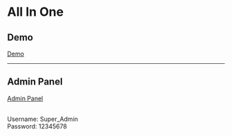 <h1>All In One</h1>
<h2>Demo</h2>
<a href="https://youssef-sayed-allinone.infinityfreeapp.com/">Demo</a>
<hr/>
<h2>Admin Panel</h2>
<a href="https://youssef-sayed-allinone.infinityfreeapp.com/admin/login">Admin Panel</a>
<p><br/>Username: Super_Admin<br/>Password: 12345678</p>
